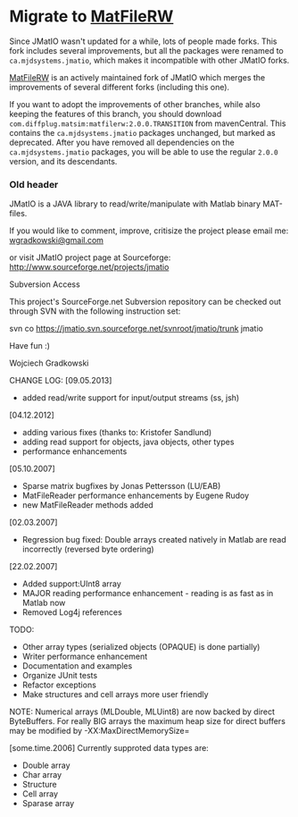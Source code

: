# Migrate to [MatFileRW](https://github.com/diffplug/matfilerw)

Since JMatIO wasn't updated for a while, lots of people made forks.  This fork includes several improvements, but all the packages were renamed to `ca.mjdsystems.jmatio`, which makes it incompatible with other JMatIO forks.

[MatFileRW](https://github.com/diffplug/matfilerw) is an actively maintained fork of JMatIO which merges the improvements of several different forks (including this one).

If you want to adopt the improvements of other branches, while also keeping the features of this branch, you should download `com.diffplug.matsim:matfilerw:2.0.0.TRANSITION` from mavenCentral.  This contains the `ca.mjdsystems.jmatio` packages unchanged, but marked as deprecated.  After you have removed all dependencies on the `ca.mjdsystems.jmatio` packages, you will be able to use the regular `2.0.0` version, and its descendants.

### Old header

JMatIO is a JAVA library to read/write/manipulate with Matlab binary
MAT-files.

If you would like to comment, improve, critisize the project please 
email me: wgradkowski@gmail.com 

or visit JMatIO project page at Sourceforge:
http://www.sourceforge.net/projects/jmatio

Subversion Access

This project's SourceForge.net Subversion repository can be checked out through 
SVN with the following instruction set:

svn co https://jmatio.svn.sourceforge.net/svnroot/jmatio/trunk jmatio 

Have fun :)

Wojciech Gradkowski

CHANGE LOG:
[09.05.2013]
+ added read/write support for input/output streams (ss, jsh)

[04.12.2012]
+ adding various fixes (thanks to: Kristofer Sandlund)
+ adding read support for objects, java objects, other types
+ performance enhancements

[05.10.2007]
+ Sparse matrix bugfixes by Jonas Pettersson (LU/EAB)
+ MatFileReader performance enhancements by Eugene Rudoy
+ new MatFileReader methods added

[02.03.2007]
+ Regression bug fixed: Double arrays created natively in Matlab are read 
  incorrectly (reversed byte ordering)

[22.02.2007]
+ Added support:UInt8 array 
+ MAJOR reading performance enhancement - reading is as fast as in Matlab now
+ Removed Log4j references

TODO:
- Other array types (serialized objects (OPAQUE) is done partially)
- Writer performance enhancement
- Documentation and examples
- Organize JUnit tests
- Refactor exceptions
- Make structures and cell arrays more user friendly

NOTE:
Numerical arrays (MLDouble, MLUint8) are now backed by direct ByteBuffers. For 
really BIG arrays the maximum heap size for direct buffers may be modified by 
-XX:MaxDirectMemorySize=<size>


[some.time.2006]
Currently supproted data types are:
+ Double array
+ Char array
+ Structure
+ Cell array
+ Sparase array

